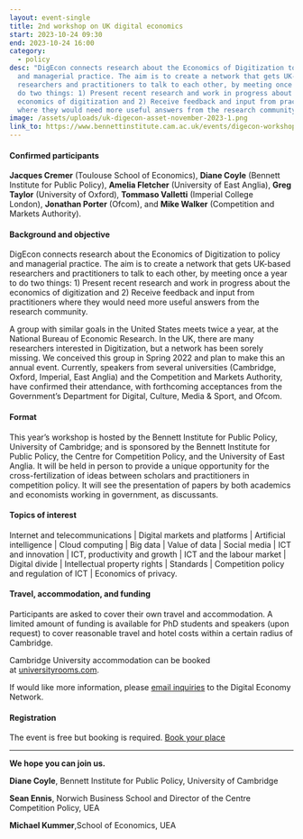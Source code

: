 ```yaml
---
layout: event-single
title: 2nd workshop on UK digital economics
start: 2023-10-24 09:30
end: 2023-10-24 16:00
category:
  - policy
desc: "DigEcon connects research about the Economics of Digitization to policy
  and managerial practice. The aim is to create a network that gets UK-based
  researchers and practitioners to talk to each other, by meeting once a year to
  do two things: 1) Present recent research and work in progress about the
  economics of digitization and 2) Receive feedback and input from practitioners
  where they would need more useful answers from the research community."
image: /assets/uploads/uk-digecon-asset-november-2023-1.png
link_to: https://www.bennettinstitute.cam.ac.uk/events/digecon-workshop/
---
```

#### **Confirmed participants**

**Jacques Cremer** (Toulouse School of Economics), **Diane Coyle** (Bennett Institute for Public Policy), **Amelia Fletcher** (University of East Anglia), **Greg Taylor** (University of Oxford), **Tommaso Valletti** (Imperial College London), **Jonathan Porter** (Ofcom), and **Mike Walker** (Competition and Markets Authority).

#### **Background and objective**

DigEcon connects research about the Economics of Digitization to policy and managerial practice. The aim is to create a network that gets UK-based researchers and practitioners to talk to each other, by meeting once a year to do two things: 1) Present recent research and work in progress about the economics of digitization and 2) Receive feedback and input from practitioners where they would need more useful answers from the research community.

A group with similar goals in the United States meets twice a year, at the National Bureau of Economic Research. In the UK, there are many researchers interested in Digitization, but a network has been sorely missing. We conceived this group in Spring 2022 and plan to make this an annual event. Currently, speakers from several universities (Cambridge, Oxford, Imperial, East Anglia) and the Competition and Markets Authority, have confirmed their attendance, with forthcoming acceptances from the Government’s Department for Digital, Culture, Media & Sport, and Ofcom. 

#### **Format** 

This year’s workshop is hosted by the Bennett Institute for Public Policy, University of Cambridge; and is sponsored by the Bennett Institute for Public Policy, the Centre for Competition Policy, and the University of East Anglia. It will be held in person to provide a unique opportunity for the cross-fertilization of ideas between scholars and practitioners in competition policy. It will see the presentation of papers by both academics and economists working in government, as discussants.

#### **Topics of interest**

Internet and telecommunications | Digital markets and platforms | Artificial intelligence | Cloud computing | Big data | Value of data | Social media | ICT and innovation | ICT, productivity and growth | ICT and the labour market | Digital divide | Intellectual property rights | Standards | Competition policy and regulation of ICT | Economics of privacy.

#### **Travel, accommodation, and funding**

Participants are asked to cover their own travel and accommodation. A limited amount of funding is available for PhD students and speakers (upon request) to cover reasonable travel and hotel costs within a certain radius of Cambridge. 

Cambridge University accommodation can be booked at [universityrooms.com](https://www.universityrooms.com/). 

If would like more information, please [email inquiries](https://www.bennettinstitute.cam.ac.uk/events/digecon-workshop/CCP@uea.ac.uk) to the Digital Economy Network.

#### **Registration**

The event is free but booking is required. [Book your place](https://www.eventbrite.co.uk/e/uk-digital-economy-network-2023-24-november-public-ticket-tickets-695274754507?aff=oddtdtcreator)

- - -

**We hope you can join us.**

**Diane Coyle**, Bennett Institute for Public Policy, University of Cambridge

**Sean Ennis**, Norwich Business School and Director of the Centre Competition Policy, UEA

**Michael Kummer**,School of Economics, UEA